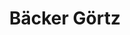 ---
title: "Bäcker Görtz"
url: /germersheim/baecker-goertz-friedrich-ebert-strasse/
shop: Bäckerei
---